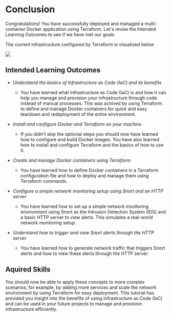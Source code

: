 # Conclusion
Congratulations! You have successfully deployed and managed a multi-container Docker application using Terraform. Let's revise the Intended Learning Outcomes to see if we have met our goals.

The current infrastructure configured by Terraform is visualized below

<img src="/tutorial/finish.md/flowchart.png">

## Intended Learning Outcomes
- *Understand the basics of Infrastructure as Code (IaC) and its benefits*
	- You have learned what Infrastructure as Code (IaC) is and how it can help you manage and provision your infrastructure through code instead of manual processes. This was achived by using Terraform to define and manage Docker containers for quick and easy teardown and redeployment of the entire environment.
- *Install and configure Docker and Terraform on your machine*
	- If you didn't skip the optional steps you should now have learned how to configure and build Docker images. You have also learned how to install and configure Terraform and the basics of how to use it.

- *Create and manage Docker containers using Terraform*
	- You have learned how to define Docker containers in a Terraform configuration file and how to deploy and manage them using Terraform commands.

- *Configure a simple network monitoring setup using Snort and an HTTP server*
	- You have learned how to set up a simple network monitoring environment using Snort as the Intrusion Detection System (IDS) and a basic HTTP server to view alerts. This simulates a real-world network monitoring setup.

- *Understand how to trigger and view Snort alerts through the HTTP server*
	- You have learned how to generate network traffic that triggers Snort alerts and how to view these alerts through the HTTP server.

## Aquired Skills
You should now be able to apply these concepts to more complex scenarios, for example, by adding more services and scale the network environment by using Terraform for easy deployment. This tutorial has provided you insight into the benefits of using Infrastructure as Code (IaC) and can be used in your future projects to manage and provision infrastructure efficiently.